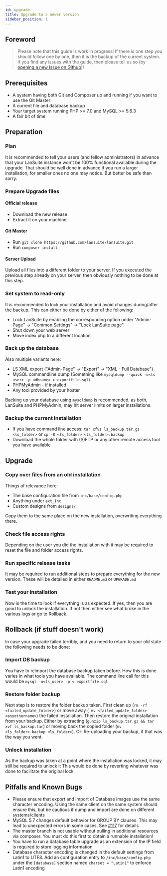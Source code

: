 ```yaml
---
id: upgrade
title: Upgrade to a newer version
sidebar_position: 1
---
```


## Foreword

> Please note that this guide is work in progress!
> If there is one step you should follow one by one, then it is the backup of the current system.
> If you find any issues with the guide, then please tell us so (by [opening a new issue on Github](https://github.com/lansuite/lansuite/issues/new))!

## Prerequisites

* A system having both Git and Composer up and running if you want to use the Git Master
* A current file and database backup
* Your target system running PHP >= 7.0 and MySQL >= 5.6.3
* A fair bit of time

## Preparation

### Plan

It is recommended to tell your users (and fellow administrators) in advance that your LanSuite instance won't be 100% functional available during the upgrade.
That should be well done in advance if you run a larger installation, for smaller ones no one may notice. But better be safe than sorry.

### Prepare Upgrade files

#### Official release

* Download the new release
* Extract it on your machine

#### Git Master

* Run `git clone https://github.com/lansuite/lansuite.git`
* Run `composer install`

#### Server Upload

Upload all files into a different folder to your server.
If you executed the previous step already on your server, then obviously nothing to be done at this step.

### Set system to read-only

It is recommended to lock your installation and avoid changes during/after the backup.
This can either be done by either of the following:
* Lock LanSuite by enabling the corresponding option under "Admin-Page" -> "Common Settings" -> "Lock LanSuite page"
* Shut down your web server
* Move index.php to a different location

### Back up the database

Also multiple variants here:
* LS XML export ("Admin-Page" -> "Export" -> "XML - Full Database")
* MySQL commandline dump (Something like `mysqldump --quick -u<ls user> -p <dbname> > exportfile.sql`)
* PHPMyAdmin - if installed
* Any tool provided by your hoster

Backing up your database using `mysqldump` is recommended, as both, LanSuite and PHPMyAdmin, may hit server limits on larger installations.

### Backup the current installation

* If you have command line access: `tar cfvz ls_backup.tar.gz <ls_folder>` or `cp -R <ls_folder> <ls_folder>.backup`
* Download the whole folder with (S)FTP or any other remote access tool you have available

## Upgrade

### Copy over files from an old installation

Things of relevance here:
* The base configuration file from `inc/base/config.php`
* Anything under `ext_inc`
* Custom designs from `designs/`

Copy them to the same place on the new installation, overwriting everything there.

### Check file access rights

Depending on the user you did the installation with it may be required to reset the file and folder access rights.

### Run specific release tasks

It may be required to run additional steps to prepare everything for the new version.
These will be detailed in either `README.md` or `UPGRADE.md`

### Test your installation

Now is the time to look if everything is as expected.
If yes, then you are good to unlock the installation.
If not then either see what broke in the various logs or go to Rollback.

## Rollback (if stuff doesn't work)

In case your upgrade failed terribly, and you need to return to your old state the following needs to be done:

### Import DB backup

You have to reimport the database backup taken before. How this is done varies in what tools you have available.
The command line call for this would be `mysql -u<ls_user> -p < exportfile.sql`

### Restore folder backup

Next step is to restore the folder backup taken.
First clean up (`rm -rf <failed_update_folder>`) or move away (` mv <failed_update_folder> <anyothername>`) the failed installation.
Then restore the original installation from your backup.
Either by extracting (`gunzip ls_backup.tar.gz && tar xvf ls_backup.tar`) or moving back the copied folder (`mv <ls_folder>.backup <ls_folder>`).
Or: Re-uploading your backup, if that was the way you went.

### Unlock installation

As the backup was taken at a point where the installation was locked, it may still be required to unlock it
This would be done by reverting whatever was done to facilitate the original lock

## Pitfalls and Known Bugs

* Please ensure that export and import of Database images use the same character encoding. Using the same client on the same system should ensure this, but be cautious if dump and import are done on different systems/clients
* MySQL 5.7 changes default behavior for GROUP BY clauses. This may lead to unexpected errors in some cases. See [#117](https://github.com/lansuite/lansuite/issues/117) for details
* The master branch is not usable without pulling in additional resources via composer. You must do this first to obtain a runnable installation!
* You have to run a database table upgrade as an extension of the IP field is required to store logging information
* Database character encoding is changed in the default settings from Latin1 to UTF8. Add an configuration entry to `/inc/base/config.php` under the `[database]` section named `charset = "Latin1"` to enforce Latin1 encoding 
